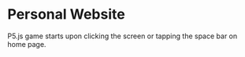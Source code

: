 # Personal Website

P5.js game starts upon clicking the screen or tapping the space bar on home page.